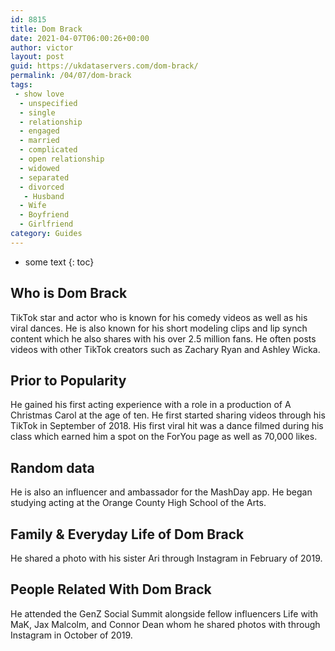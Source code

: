```yaml
---
id: 8815
title: Dom Brack
date: 2021-04-07T06:00:26+00:00
author: victor
layout: post
guid: https://ukdataservers.com/dom-brack/
permalink: /04/07/dom-brack
tags:
 - show love
  - unspecified
  - single
  - relationship
  - engaged
  - married
  - complicated
  - open relationship
  - widowed
  - separated
  - divorced
   - Husband
  - Wife
  - Boyfriend
  - Girlfriend
category: Guides
---
```


* some text
{: toc}


## Who is Dom Brack



TikTok star and actor who is known for his comedy videos as well as his viral dances. He is also known for his short modeling clips and lip synch content which he also shares with his over 2.5 million fans. He often posts videos with other TikTok creators such as Zachary Ryan and Ashley Wicka.

                
                
                
## Prior to Popularity



He gained his first acting experience with a role in a production of A Christmas Carol at the age of ten. He first started sharing videos through his TikTok in September of 2018. His first viral hit was a dance filmed during his class which earned him a spot on the ForYou page as well as 70,000 likes. 

                
                
                
## Random data



He is also an influencer and ambassador for the MashDay app. He began studying acting at the Orange County High School of the Arts. 

                
                
                
## Family & Everyday Life of Dom Brack



He shared a photo with his sister Ari through Instagram in February of 2019. 

                
                
                
## People Related With Dom Brack



He attended the GenZ Social Summit alongside fellow influencers Life with MaK, Jax Malcolm, and Connor Dean whom he shared photos with through Instagram in October of 2019. 

                
              
            
          
          
          